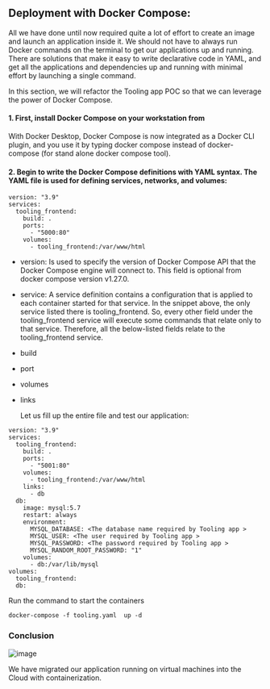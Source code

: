 ## Deployment with Docker Compose:

All we have done until now required quite a lot of effort to create an image and launch an application inside it. We should not have to always run Docker commands on the terminal to get our applications up and running. There are solutions that make it easy to write declarative code in YAML, and get all the applications and dependencies up and running with minimal effort by launching a single command.

In this section, we will refactor the Tooling app POC so that we can leverage the power of Docker Compose.

#### 1. First, install Docker Compose on your workstation from

With Docker Desktop, Docker Compose is now integrated as a Docker CLI plugin, and you use it by typing docker compose instead of docker-compose (for stand alone docker compose tool).

#### 2. Begin to write the Docker Compose definitions with YAML syntax. The YAML file is used for defining services, networks, and volumes:

```
version: "3.9"
services:
  tooling_frontend:
    build: .
    ports:
      - "5000:80"
    volumes:
      - tooling_frontend:/var/www/html
```

- version: Is used to specify the version of Docker Compose API that the Docker Compose engine will connect to. This field is optional from docker compose version v1.27.0.
- service: A service definition contains a configuration that is applied to each container started for that service. In the snippet above, the only service listed there is tooling_frontend. So, every other field under the tooling_frontend service will execute some commands that relate only to that service. Therefore, all the below-listed fields relate to the tooling_frontend service.
- build
- port
- volumes
- links

  Let us fill up the entire file and test our application:

```
version: "3.9"
services:
  tooling_frontend:
    build: .
    ports:
      - "5001:80"
    volumes:
      - tooling_frontend:/var/www/html
    links:
      - db
  db:
    image: mysql:5.7
    restart: always
    environment:
      MYSQL_DATABASE: <The database name required by Tooling app >
      MYSQL_USER: <The user required by Tooling app >
      MYSQL_PASSWORD: <The password required by Tooling app >
      MYSQL_RANDOM_ROOT_PASSWORD: "1"
    volumes:
      - db:/var/lib/mysql
volumes:
  tooling_frontend:
  db:
```

Run the command to start the containers

``
docker-compose -f tooling.yaml  up -d
``

### Conclusion
![image](https://github.com/user-attachments/assets/24d06029-ac30-4b26-8dc8-15500b393889)

We have migrated our application running on virtual machines into the Cloud with containerization.


